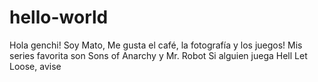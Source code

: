 # hello-world
Hola genchi! Soy Mato, Me gusta el café, la fotografía y los juegos!
Mis series favorita son Sons of Anarchy y Mr. Robot
Si alguien juega Hell Let Loose, avise
